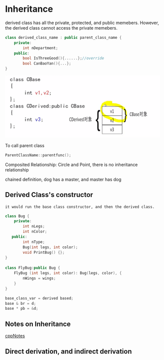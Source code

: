 # Inheritance

derived class has all the private, protected, and public memebers. However, the derived class cannot access the private memebers.

```c++
class derived_class_name : public parent_class_name {
    private:
    	int nDepartment;
    public:
    	bool IsThreeGood(){......};//override
    	bool CanBaoYan(){...};
}
```

![image-20190330134455565](DerivedClassDiagram.png)

To call parent class

```c++
ParentClassName::parentfunc();
```

Composited Relationship: Circle and Point, there is no inheritance relationship 

chained definition, dog has a master, and master has dog

## Derived Class's constructor

```
it would run the base class constructor, and then the derived class.
```

```c++
class Bug {
    private:
    	int nLegs;
    	int nColor;
   public:
    	int nType;
    	Bug(int legs, int color);
    	void PrintBug() {};
}

class FlyBug:public Bug {
    FlyBug (int legs, int color): Bug(legs, color), {
		nWings = wings;
    }
}


```

```c++
base_class_var = derived based;
base & br = d;
base * pb = &d;
```
## Notes on Inheritance
[cppNotes](https://www.learncpp.com/cpp-tutorial/115-inheritance-and-access-specifiers/)
## Direct derivation, and indirect derivation


